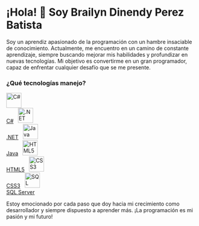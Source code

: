 # ¡Hola! 👋 Soy Brailyn Dinendy Perez Batista

Soy un aprendiz apasionado de la programación con un hambre insaciable de conocimiento. Actualmente, me encuentro en un camino de constante aprendizaje, siempre buscando mejorar mis habilidades y profundizar en nuevas tecnologías. Mi objetivo es convertirme en un gran programador, capaz de enfrentar cualquier desafío que se me presente.

### ¿Qué tecnologías manejo?
<p align="left">
  <a href="https://learn.microsoft.com/en-us/dotnet/csharp/"><img src="https://cdn.jsdelivr.net/gh/devicons/devicon/icons/csharp/csharp-original.svg" title="C#" alt="C#" width="40" height="40"/><br>C#</a>&nbsp;&nbsp;
  <a href="https://dotnet.microsoft.com/"><img src="https://upload.wikimedia.org/wikipedia/commons/e/ee/.NET_Core_Logo.svg" title=".NET" alt=".NET" width="40" height="40"/><br>.NET</a>&nbsp;&nbsp;
  <a href="https://www.java.com/"><img src="https://cdn.jsdelivr.net/gh/devicons/devicon/icons/java/java-original.svg" title="Java" alt="Java" width="40" height="40"/><br>Java</a>&nbsp;&nbsp;
  <a href="https://developer.mozilla.org/en-US/docs/Web/HTML"><img src="https://cdn.jsdelivr.net/gh/devicons/devicon/icons/html5/html5-original.svg" title="HTML5" alt="HTML5" width="40" height="40"/><br>HTML5</a>&nbsp;&nbsp;
  <a href="https://developer.mozilla.org/en-US/docs/Web/CSS"><img src="https://cdn.jsdelivr.net/gh/devicons/devicon/icons/css3/css3-original.svg" title="CSS3" alt="CSS3" width="40" height="40"/><br>CSS3</a>&nbsp;&nbsp;
  <a href="https://www.microsoft.com/en-us/sql-server"><img src="https://cdn.jsdelivr.net/gh/devicons/devicon/icons/microsoftsqlserver/microsoftsqlserver-plain.svg" title="SQL Server" alt="SQL Server" width="40" height="40"/><br>SQL Server</a>
</p>


Estoy emocionado por cada paso que doy hacia mi crecimiento como desarrollador y siempre dispuesto a aprender más. ¡La programación es mi pasión y mi futuro!
